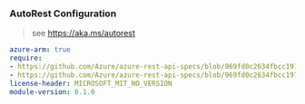 ### AutoRest Configuration

> see https://aka.ms/autorest

``` yaml
azure-arm: true
require:
- https://github.com/Azure/azure-rest-api-specs/blob/969fd0c2634fbcc1975d7abe3749330a5145a97c/specification/newrelic/resource-manager/readme.md
- https://github.com/Azure/azure-rest-api-specs/blob/969fd0c2634fbcc1975d7abe3749330a5145a97c/specification/newrelic/resource-manager/readme.go.md
license-header: MICROSOFT_MIT_NO_VERSION
module-version: 0.1.0

```